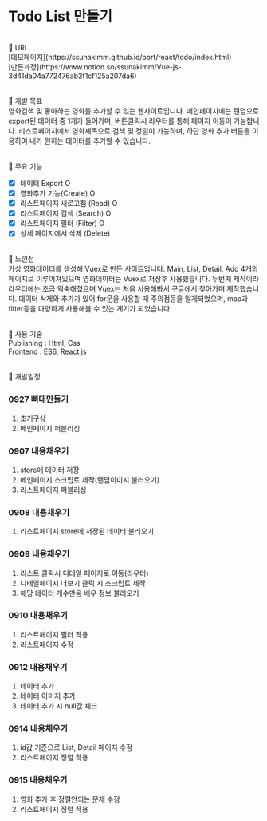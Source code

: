 
# Todo List 만들기
<br>
📌 URL<br>
[데모페이지](https://ssunakimm.github.io/port/react/todo/index.html)<br>
[만든과정](https://www.notion.so/ssunakimm/Vue-js-3d41da04a772476ab2f1cf125a207da6)
<br><br>

📌 개발 목표<br>
영화검색 및 좋아하는 영화를 추가할 수 있는 웹사이트입니다.
메인페이지에는 랜덤으로 export된 데이터 중 1개가 들어가며,
버튼클릭시 라우터를 통해 페이지 이동이 가능합니다.
리스트페이지에서 영화제목으로 검색 및 정렬이 가능하며,
하단 영화 추가 버튼을 이용하여 내가 원하는 데이터를 추가할 수 있습니다. 
<br><br>

📌 주요 기능<br>
* [x] 데이터 Export O
* [x] 영화추가 기능(Create) O
* [x] 리스트페이지 새로고침 (Read) O
* [x] 리스트페이지 검색 (Search) O
* [x] 리스트페이지 필터 (Filter) O
* [x] 상세 페이지에서 삭제 (Delete)
<br><br>

📌 느낀점<br>
가상 영화데이터를 생성해 Vuex로 만든 사이트입니다.
Main, List, Detail, Add 4개의 페이지로 이루어져있으며 영화데이터는
Vuex로 저장후 사용했습니다. 두번째 제작이라 라우터에는 조금 익숙해졌으며
Vuex는 처음 사용해봐서 구글에서 찾아가며 제작했습니다.
데이터 삭제와 추가가 있어 for문을 사용할 때 주의점등을 알게되었으며,
map과 filter등을 다양하게 사용해볼 수 있는 계기가 되었습니다.
<br><br>

📌 사용 기술<br>
Publishing : Html, Css<br> 
Frontend : ES6, React.js 
<br><br>

📌 개발일정<br>

### 0927 뼈대만들기
1. 초기구상 
2. 메인페이지 퍼블리싱

### 0907 내용채우기
1. store에 데이터 저장
2. 메인페이지 스크립트 제작(랜덤이미지 불러오기)
3. 리스트페이지 퍼블리싱

### 0908 내용채우기
1. 리스트페이지 store에 저장된 데이터 불러오기

### 0909 내용채우기
1. 리스트 클릭시 디테일 페이지로 이동(라우터)
2. 디테일페이지 더보기 클릭 시 스크립트 제작
3. 해당 데이터 개수만큼 배우 정보 불러오기

### 0910 내용채우기
1. 리스트페이지 필터 적용
2. 리스트페이지 수정

### 0912 내용채우기
1. 데이터 추가
2. 데이터 이미지 추가
3. 데이터 추가 시 null값 체크

### 0914 내용채우기
1. id값 기준으로 List, Detail 페이지 수정
2. 리스트페이지 정렬 적용

### 0915 내용채우기
1. 영화 추가 후 정렬안되는 문제 수정
2. 리스트페이지 정렬 적용


